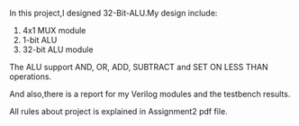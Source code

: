 In this project,I designed 32-Bit-ALU.My design include: 
 
1. 4x1 MUX module  
2. 1-bit ALU 
3. 32-bit ALU module 

The ALU  support AND, OR, ADD, SUBTRACT and SET ON LESS THAN operations.  
 
And also,there is a report for my Verilog modules and the testbench results. 

All rules about project is explained in Assignment2 pdf file.
